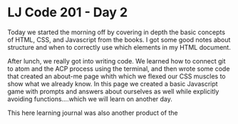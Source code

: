 # LJ Code 201 - Day 2

Today we started the morning off by covering in depth the basic concepts of HTML, CSS, and Javascript from the books.  I got some good notes about structure and when to correctly use which elements in my HTML document.

After lunch, we really got into writing code.  We learned how to connect git to atom and the ACP process using the terminal, and then wrote some code that created an about-me page whith which we flexed our CSS muscles to show what we already know.  In this page we created a basic Javascript game with prompts and answers about ourselves as well while explicitly avoiding functions....which we will learn on another day.

This here learning journal was also another product of the
